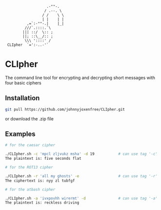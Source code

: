 ```
                   .-""-.
                  / .--. \
                 / /    \ \
                 | |    | |
          ,=`:-""-.|    |_|
         ///`.::::.`\
        ||| ::/  \:: ;
        ||; ::\__/:: ;
         \\\ '::::' /
 CLIpher  `=':-..-'`
 ```
# CLIpher
The command line tool for encrypting and decrypting short messages with four basic ciphers

## Installation
```bash
git pull https://github.com/johnnyjoxenfree/CLIpher.git
```
or download the .zip file

## Examples

```bash
# for the caesar cipher

./CLIpher.sh -c 'mpcl zljvukz msha' -d 19           # can use tag '-c' or '--caesar'
The plaintext is: five seconds flat

# for the ROT13 cipher

./CLIpher.sh -r 'all my ghosts' -e                  # can use tag '-r' or '--rot13'
The ciphertext is: nyy zl tubfgf

# for the atbash cipher

./CLIpher.sh -a 'ivxpovhh wirermt' -d               # can use tag '-a' or '--atbash'
The plaintext is: reckless driving
```